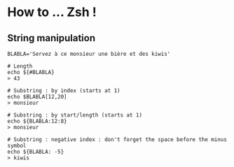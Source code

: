 # How to ... Zsh !

## String manipulation
   
```
BLABLA='Servez à ce monsieur une bière et des kiwis'
```

```
# Length
echo ${#BLABLA}
> 43
```

```
# Substring : by index (starts at 1)
echo $BLABLA[12,20]
> monsieur
```

```
# Substring : by start/length (starts at 1)
echo ${BLABLA:12:8}
> monsieur
```

```
# Substring : negative index : don't forget the space before the minus symbol
echo ${BLABLA: -5}
> kiwis
```
